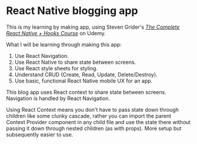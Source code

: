 # React Native blogging app

This is my learning by making app, using Steven Grider's [*The Complete React Native + Hooks Course*](https://www.udemy.com/course/the-complete-react-native-and-redux-course/) on Udemy.

What I will be learning through making this app:

1. Use React Navigation.
2. Use React Native to share state between screens.
3. Use React style sheets for styling.
4. Understand CRUD (Create, Read, Update, Delete/Destroy).
5. Use basic, functional React Native mobile UX for an app.

This blog app uses React context to share state between screens. Navigation is handled by React Navigation.

Using React Context means you don't have to pass state down through children like some clunky cascade, rather you can import the parent Context Provider component in any child file and use the state there without passing it down through nested children (as with props). More setup but subsequently easier to use.

